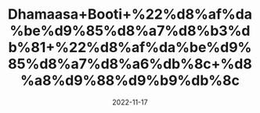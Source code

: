 ---
title: 'Dhamaasa+Booti+%22%d8%af%da%be%d9%85%d8%a7%d8%b3%db%81+%22%d8%af%da%be%d9%85%d8%a7%d8%a6%db%8c+%d8%a8%d9%88%d9%b9%db%8c'
date: '2022-11-17' 
metatag: '' 
inventory: '0' 
draft: false 
# meta description 
shortDescripton: '%22+Fagonia+Anti-cancerous.+Dhamasa+booti+is+known+to+be+a+cancer-fighting+herbal+medicine+and+its+flowers+and+leaves+may+be+effective+against+various+kinds+of+cancers.'
description: 'Herbs+%d8%ac%da%91%db%8c+%d8%a8%d9%88%d9%b9%db%8c'
longdescription: ''
tags: ''
brand: ''
subCategory: ''
unit: '50 gm-Pk'
sellCount: '0'
featured: True
# product Price
price: '40.0'
# Product Short Description
shortDescription: '%22+Fagonia+Anti-cancerous.+Dhamasa+booti+is+known+to+be+a+cancer-fighting+herbal+medicine+and+its+flowers+and+leaves+may+be+effective+against+various+kinds+of+cancers.'
productID: 'B015B3A4-3326-ED11-9968-005056B3A416'
type: 'products'
category: 'Herbs+%d8%ac%da%91%db%8c+%d8%a8%d9%88%d9%b9%db%8c' 
thumnailproduct: 'https://eraconnect.blob.core.windows.net/product-images/aminsaddiquidawakhana/B015B3A4-3326-ED11-9968-005056B3A416.webp' 
images:
  - image: 'https://eraconnect.blob.core.windows.net/product-images/aminsaddiquidawakhana/B015B3A4-3326-ED11-9968-005056B3A416.webp'  
Variants:
---